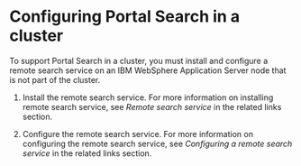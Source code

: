 # Configuring Portal Search in a cluster

To support Portal Search in a cluster, you must install and configure a remote search service on an IBM WebSphere Application Server node that is not part of the cluster.

1.  Install the remote search service. For more information on installing remote search service, see *Remote search service* in the related links section.

2.  Configure the remote search service. For more information on configuring the remote search service, see *Configuring a remote search service* in the related links section.



